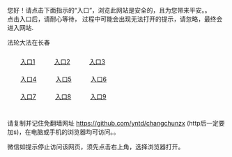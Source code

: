 您好！请点击下面指示的“入口”，浏览此网站是安全的，且为您带来平安。。 <br/>
点击入口后，请耐心等待， 过程中可能会出现无法打开的提示，请忽略，最终会进入网站. </br>

法轮大法在长春<br/>
<div style="padding:10px"><a style="margin:20px" target="_blank" href="https://d3anukfgw66eoy.cloudfront.net/2Qpsp?aiwfqyf" id="ccLink1" rel="nofollow">入口1</a> <a target="_blank" style="margin:20px" href="https://d1wpd0erz5mwhn.cloudfront.net/2Qpsp?wonufpl" id="ccLink2" rel="nofollow">入口2</a> <a style="margin:20px" target="_blank" href="https://d2ib6yglxytyd1.cloudfront.net/2Qpsp?undazrb" id="ccLink3" rel="nofollow">入口3</a></div>

<div style="padding:10px" ><a style="margin:20px" target="_blank" href="https://d3anukfgw66eoy.cloudfront.net/2Qpsp?aiwfqyf" id="ccLink4" rel="nofollow">入口4</a> <a style="margin:20px" href="https://d1wpd0erz5mwhn.cloudfront.net/2Qpsp?wonufpl" target="_blank" id="ccLink5" rel="nofollow">入口5</a> <a style="margin:20px" href="https://d2ib6yglxytyd1.cloudfront.net/2Qpsp?undazrb" target="_blank" id="ccLink6" rel="nofollow">入口6</a></div>

<div style="padding:10px"><a style="margin:20px" target="_blank" href="https://d3anukfgw66eoy.cloudfront.net/2Qpsp?aiwfqyf" id="ccLink7" rel="nofollow">入口7</a> <a style="margin:20px" href="https://d1wpd0erz5mwhn.cloudfront.net/2Qpsp?wonufpl" target="_blank" id="ccLink8" rel="nofollow">入口8</a> <a style="margin:20px" target="_blank" href="https://d2ib6yglxytyd1.cloudfront.net/2Qpsp?undazrb" id="ccLink9" rel="nofollow">入口9</a></div>

<br/>



请复制并记住免翻墙网址 https://github.com/yntd/changchunzx (http后一定要加s)，在电脑或手机的浏览器均可访问。。<br/>

微信如提示停止访问该网页，须先点击右上角，选择浏览器打开。
